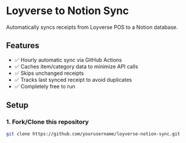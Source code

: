 # Loyverse to Notion Sync

Automatically syncs receipts from Loyverse POS to a Notion database.

## Features

- ✅ Hourly automatic sync via GitHub Actions
- ✅ Caches item/category data to minimize API calls
- ✅ Skips unchanged receipts
- ✅ Tracks last synced receipt to avoid duplicates
- ✅ Completely free to run

## Setup

### 1. Fork/Clone this repository
```bash
git clone https://github.com/yourusername/loyverse-notion-sync.git
